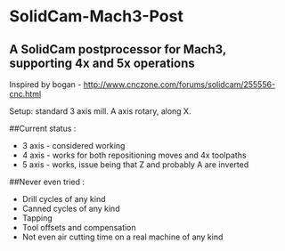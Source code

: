 # SolidCam-Mach3-Post
## A SolidCam postprocessor for Mach3, supporting 4x and 5x operations

Inspired by bogan - http://www.cnczone.com/forums/solidcam/255556-cnc.html

Setup: standard 3 axis mill. A axis rotary, along X.

##Current status :
 - 3 axis - considered working
 - 4 axis - works for both repositioning moves and 4x toolpaths
 - 5 axis - works, issue being that Z and probably A are inverted
 
##Never even tried :
 - Drill cycles of any kind
 - Canned cycles of any kind
 - Tapping
 - Tool offsets and compensation 
 - Not even air cutting time on a real machine of any kind